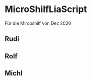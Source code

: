 <!--

author:   Michael Schaar
email:    kraeml@sesamestreet.franken.de
version:  1.0.0
language: DE
narrator: US English Female

comment:  This is a very simple comment.
          Multiline is also okay.

script:   https://cdn.jsdelivr.net/chartist.js/latest/chartist.min.js
          https://felixhao28.github.io/JSCPP/dist/JSCPP.es5.min.js

link: https://cdn.jsdelivr.net/chartist.js/latest/chartist.min.css

translation: Deutsch  translations/German.md
translation: Français translations/French.md
translation: Русский  translations/Russian.md


-->


# MicroShilfLiaScript

Für die Mircoshilf von Dez 2020

## Rudi

## Rolf

## Michl
